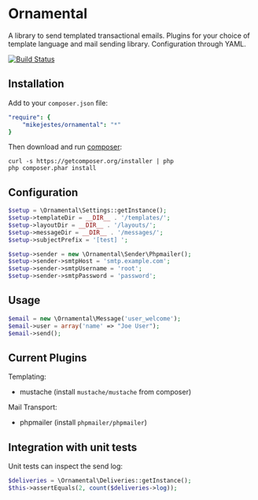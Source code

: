 Ornamental
==========

A library to send templated transactional emails. Plugins for your choice of template language and mail sending library. Configuration through YAML.

[![Build Status](https://travis-ci.org/mikejestes/ornamental.png?branch=master)](https://travis-ci.org/mikejestes/ornamental)

## Installation

Add to your `composer.json` file:

```yaml
"require": {
    "mikejestes/ornamental": "*"
}
```

Then download and run [composer](http://getcomposer.org/):

    curl -s https://getcomposer.org/installer | php
    php composer.phar install

## Configuration

```php
$setup = \Ornamental\Settings::getInstance();
$setup->templateDir = __DIR__ . '/templates/';
$setup->layoutDir = __DIR__ . '/layouts/';
$setup->messageDir = __DIR__ . '/messages/';
$setup->subjectPrefix = '[test] ';

$setup->sender = new \Ornamental\Sender\Phpmailer();
$setup->sender->smtpHost = 'smtp.example.com';
$setup->sender->smtpUsername = 'root';
$setup->sender->smtpPassword = 'password';
```

## Usage

```php
$email = new \Ornamental\Message('user_welcome');
$email->user = array('name' => "Joe User");
$email->send();
```

## Current Plugins

Templating:
* mustache (install `mustache/mustache` from composer)

Mail Transport:
* phpmailer (install `phpmailer/phpmailer`)

## Integration with unit tests
Unit tests can inspect the send log:
```php
$deliveries = \Ornamental\Deliveries::getInstance();
$this->assertEquals(2, count($deliveries->log));
```
